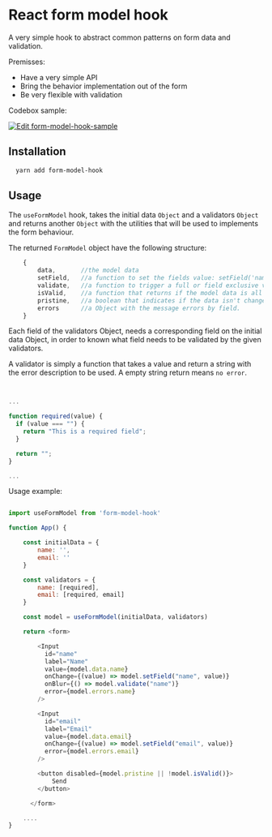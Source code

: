 
# React form model hook

A very simple hook to abstract common patterns on form data and validation.

Premisses:

 - Have a very simple API
 - Bring the behavior implementation out of the form
 - Be very flexible with validation

Codebox sample:


[![Edit form-model-hook-sample](https://codesandbox.io/static/img/play-codesandbox.svg)](https://codesandbox.io/s/form-model-hook-sample-forked-dvbdrk?fontsize=14&hidenavigation=1&theme=dark)


## Installation


```bash
  yarn add form-model-hook
```
    
## Usage

The `useFormModel` hook, takes the initial data `Object` and a validators `Object` and returns
another `Object` with the utilities that will be used to implements the form behaviour.

The returned `FormModel` object have the following structure:

```javascript
    {
        data,       //the model data
        setField,   //a function to set the fields value: setField('name', value)
        validate,   //a function to trigger a full or field exclusive validation
        isValid,    //a function that returns if the model data is all valid
        pristine,   //a boolean that indicates if the data isn't changed yet
        errors      //a Object with the message errors by field.
    }
```

Each field of the validators Object, needs a corresponding field on the initial data Object, 
in order to known what field needs to be validated by the given validators.

A validator is simply a function that takes a value and return a string with the 
error description to be used. A empty string return means `no error`.


```javascript


...

function required(value) {
  if (value === "") {
    return "This is a required field";
  }

  return "";
}

...
```

Usage example:

```javascript

import useFormModel from 'form-model-hook'

function App() {

    const initialData = {
        name: '',
        email: ''
    }

    const validators = {
        name: [required],
        email: [required, email]
    }

    const model = useFormModel(initialData, validators)

    return <form>

        <Input
          id="name"
          label="Name"
          value={model.data.name}
          onChange={(value) => model.setField("name", value)}
          onBlur={() => model.validate("name")}
          error={model.errors.name}
        />

        <Input
          id="email"
          label="Email"
          value={model.data.email}
          onChange={(value) => model.setField("email", value)}
          error={model.errors.email}
        />

        <button disabled={model.pristine || !model.isValid()}>
            Send
        </button>

      </form>

    ....
}
```
